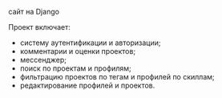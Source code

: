  сайт на Django 

Проект включает:
- систему аутентификации и авторизации;
- комментарии и оценки проектов;
- мессенджер;
- поиск по проектам и профилям;
- фильтрацию проектов по тегам и профилей по скиллам;
- редактирование профилей и проектов.
